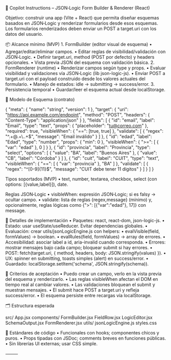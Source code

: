 🧭 Copilot Instructions – JSON‑Logic Form Builder & Renderer (React)

Objetivo: construir una app (Vite + React) que permita diseñar esquemas basados en JSON‑Logic y renderizar formularios desde esos esquemas. Los formularios renderizados deben enviar un POST a target.uri con los datos del usuario.

📦 Alcance mínimo (MVP)
	1.	FormBuilder (editor visual de esquema)
	•	Agregar/editar/eliminar campos.
	•	Editar reglas de visibilidad/validación con JSON‑Logic.
	•	Definir target.uri, method (POST por defecto) y headers opcionales.
	•	Vista previa JSON del esquema con validación básica.
	2.	FormRenderer (runtime)
	•	Renderizar campos según type y props.
	•	Evaluar visibilidad y validaciones vía JSON‑Logic (lib json-logic-js).
	•	Enviar POST a target.uri con el payload construido desde los valores actuales del formulario.
	•	Manejo de estados: idle → submitting → success/error.
	3.	Persistencia temporal
	•	Guardar/leer el esquema actual desde localStorage.

🧱 Modelo de Esquema (contrato)

{
  "meta": {
    "name": "string",
    "version": 1
  },
  "target": {
    "uri": "https://api.example.com/endpoint",
    "method": "POST",
    "headers": { "Content-Type": "application/json" }
  },
  "fields": [
    {
      "id": "email",
      "label": "Email",
      "type": "text",
      "props": { "placeholder": "tu@correo.com" },
      "required": true,
      "visibleWhen": { "==": [true, true] },
      "validate": [
        { "regex": "^.+@.+\\..+$", "message": "Email inválido" }
      ]
    },
    {
      "id": "edad",
      "label": "Edad",
      "type": "number",
      "props": { "min": 0 },
      "visibleWhen": { ">=": [ { "var": "edad" }, 0 ] }
    },
    {
      "id": "provincia",
      "label": "Provincia",
      "type": "select",
      "options": [
        { "value": "BA", "label": "Buenos Aires" },
        { "value": "CB", "label": "Córdoba" }
      ]
    },
    {
      "id": "cuit",
      "label": "CUIT",
      "type": "text",
      "visibleWhen": { "==": [ { "var": "provincia" }, "BA" ] },
      "validate": [
        { "regex": "^[0-9]{11}$", "message": "CUIT debe tener 11 dígitos" }
      ]
    }
  ]
}

Tipos soportados (MVP)
	•	text, number, textarea, checkbox, select (con options: [{value,label}]), date.

Reglas JSON‑Logic
	•	visibleWhen: expresión JSON‑Logic; si es falsy → ocultar campo.
	•	validate: lista de reglas {regex,message} (mínimo) y, opcionalmente, reglas lógicas como {">": [{"var":"edad"}, 17]} con message.

🧩 Detalles de implementación
	•	Paquetes: react, react-dom, json-logic-js.
	•	Estado: usar useState/useReducer. Evitar dependencias globales.
	•	Evaluación: crear utils/jsonLogicEngine.js con helpers:
	•	evalVisible(field, formValues) → boolean.
	•	evalRules(field, formValues) → array de errores.
	•	Accesibilidad: asociar label a id, aria-invalid cuando corresponda.
	•	Errores: mostrar mensajes bajo cada campo; bloquear submit si hay errores.
	•	POST: fetch(target.uri, { method, headers, body: JSON.stringify(values) }).
	•	UX: spinner en submitting, toasts simples (alert) en success/error.
	•	Guardado: localStorage.setItem('schema', JSON.stringify(schema)).

🧪 Criterios de aceptación
	•	Puedo crear un campo, verlo en la vista previa del esquema y renderizarlo.
	•	Las reglas visibleWhen afectan el DOM en tiempo real al cambiar valores.
	•	Las validaciones bloquean el submit y muestran mensajes.
	•	El submit hace POST a target.uri y refleja success/error.
	•	El esquema persiste entre recargas vía localStorage.

🗂️ Estructura esperada

src/
  App.jsx
  components/
    FormBuilder.jsx
    FieldRow.jsx
    LogicEditor.jsx
    SchemaOutput.jsx
    FormRenderer.jsx
  utils/
    jsonLogicEngine.js
  styles.css

🔧 Estándares de código
	•	Funcionales con hooks; componentes chicos y puros.
	•	Props tipadas con JSDoc; comments breves en funciones públicas.
	•	Sin librerías UI externas; usar CSS simple.

⸻

